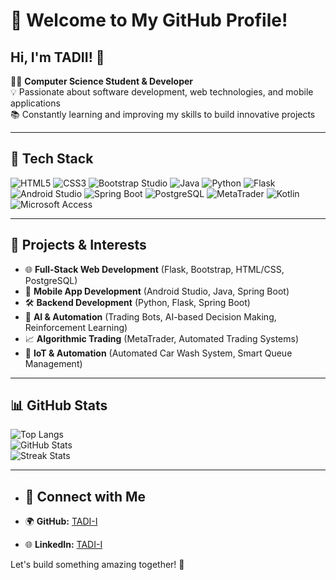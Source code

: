 # 🚀 Welcome to My GitHub Profile!

## Hi, I'm TADII! 👋

👨‍💻 **Computer Science Student & Developer**  
💡 Passionate about software development, web technologies, and mobile applications  
📚 Constantly learning and improving my skills to build innovative projects  

---

## 🌟 Tech Stack

![HTML5](https://img.shields.io/badge/html5-%23E34F26.svg?style=for-the-badge&logo=html5&logoColor=white) 
![CSS3](https://img.shields.io/badge/css3-%231572B6.svg?style=for-the-badge&logo=css3&logoColor=white) 
![Bootstrap Studio](https://img.shields.io/badge/bootstrap-%23563D7C.svg?style=for-the-badge&logo=bootstrap&logoColor=white) 
![Java](https://img.shields.io/badge/java-%23ED8B00.svg?style=for-the-badge&logo=openjdk&logoColor=white) 
![Python](https://img.shields.io/badge/python-3670A0?style=for-the-badge&logo=python&logoColor=ffdd54) 
![Flask](https://img.shields.io/badge/flask-%23000000.svg?style=for-the-badge&logo=flask&logoColor=white) 
![Android Studio](https://img.shields.io/badge/android%20studio-%233DDC84.svg?style=for-the-badge&logo=android-studio&logoColor=white) 
![Spring Boot](https://img.shields.io/badge/spring%20boot-%236DB33F.svg?style=for-the-badge&logo=springboot&logoColor=white) 
![PostgreSQL](https://img.shields.io/badge/postgresql-%23316192.svg?style=for-the-badge&logo=postgresql&logoColor=white) 
![MetaTrader](https://img.shields.io/badge/metatrader-%230081CB.svg?style=for-the-badge&logoColor=white) 
![Kotlin](https://img.shields.io/badge/kotlin-%23F7B900.svg?style=for-the-badge&logo=kotlin&logoColor=white)
![Microsoft Access](https://img.shields.io/badge/microsoft%20access-%232477B6.svg?style=for-the-badge&logo=microsoft%20access&logoColor=white)


---

## 📌 Projects & Interests

- 🌐 **Full-Stack Web Development** (Flask, Bootstrap, HTML/CSS, PostgreSQL)
- 📱 **Mobile App Development** (Android Studio, Java, Spring Boot)
- 🛠️ **Backend Development** (Python, Flask, Spring Boot)
- 🤖 **AI & Automation** (Trading Bots, AI-based Decision Making, Reinforcement Learning)
- 📈 **Algorithmic Trading** (MetaTrader, Automated Trading Systems)
- 🚗 **IoT & Automation** (Automated Car Wash System, Smart Queue Management)

---

## 📊 GitHub Stats

![Top Langs](https://github-readme-stats.vercel.app/api/top-langs/?username=TADI-I&theme=radical&hide_border=false&include_all_commits=false&count_private=false&layout=compact)  
![GitHub Stats](https://github-readme-stats.vercel.app/api?username=TADI-I&theme=radical&hide_border=false&include_all_commits=false&count_private=false)  
![Streak Stats](https://streak-stats.demolab.com/?user=TADI-I&theme=radical&hide_border=false)  

---

- ## 🔗 Connect with Me

- 🌍 **GitHub:** [TADI-I](https://github.com/TADI-I)
- 🌐 **LinkedIn:** [TADI-I](https://www.linkedin.com/in/tadi-i/)


Let's build something amazing together! 🚀

